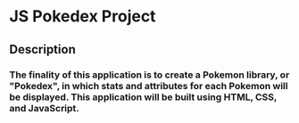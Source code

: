 # JS Pokedex Project

## Description

### The finality of this application is to create a Pokemon library, or "Pokedex", in which stats and attributes for each Pokemon will be displayed. This application will be built using HTML, CSS, and JavaScript.